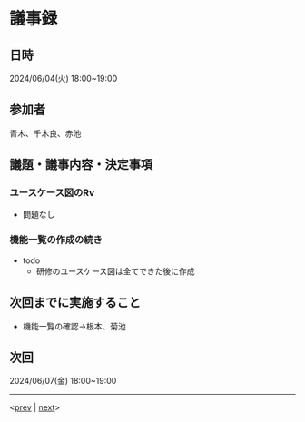 # 議事録
## 日時
2024/06/04(火) 18:00~19:00
## 参加者
青木、千木良、赤池
## 議題・議事内容・決定事項
### ユースケース図のRv
- 問題なし
### 機能一覧の作成の続き
- todo
   - 研修のユースケース図は全てできた後に作成
## 次回までに実施すること
- 機能一覧の確認→根本、菊池

## 次回
2024/06/07(金) 18:00~19:00

---
<[prev](https://github.com/Future-Csg3/nkaca-training-docs/blob/main/01_議事録/YYYYMMDD.md)
|
[next](https://github.com/Future-Csg3/nkaca-training-docs/blob/main/01_議事録/YYYYMMDD.md)>
